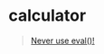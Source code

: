 # calculator

> [Never use eval()!](https://developer.mozilla.org/en-US/docs/Web/JavaScript/Reference/Global_Objects/eval#Never_use_eval!)
